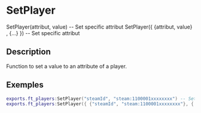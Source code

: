 # SetPlayer

SetPlayer(attribut, value) -- Set specific attribut
SetPlayer({ {attribut, value} , {...} }) -- Set specific attribut

## Description

Function to set a value to an attribute of a player.

## Exemples

```lua
exports.ft_players:SetPlayer("steamId", "steam:1100001xxxxxxxx") -- Set specific attribut
exports.ft_players:SetPlayer({ {"steamId", "steam:1100001xxxxxxxx"}, {..., ...}, ... }) -- Set specific attribut
```
